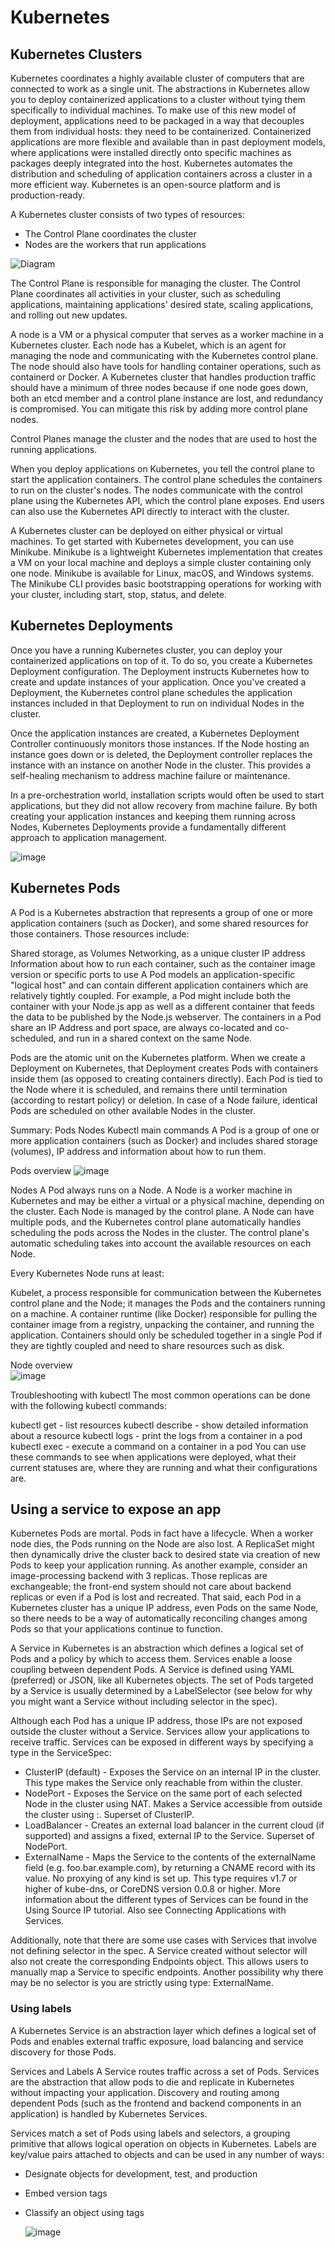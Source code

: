 # Kubernetes

## Kubernetes Clusters
Kubernetes coordinates a highly available cluster of computers that are connected to work as a single unit. The abstractions in Kubernetes allow you to deploy containerized applications to a cluster without tying them specifically to individual machines. To make use of this new model of deployment, applications need to be packaged in a way that decouples them from individual hosts: they need to be containerized. Containerized applications are more flexible and available than in past deployment models, where applications were installed directly onto specific machines as packages deeply integrated into the host. Kubernetes automates the distribution and scheduling of application containers across a cluster in a more efficient way. Kubernetes is an open-source platform and is production-ready.

A Kubernetes cluster consists of two types of resources:
- The Control Plane coordinates the cluster   
- Nodes are the workers that run applications

![Diagram](https://user-images.githubusercontent.com/15108863/147407854-2eb67bf3-a765-4eb5-be0a-e179387d2e82.png)

The Control Plane is responsible for managing the cluster. The Control Plane coordinates all activities in your cluster, such as scheduling applications, maintaining applications' desired state, scaling applications, and rolling out new updates.

A node is a VM or a physical computer that serves as a worker machine in a Kubernetes cluster. Each node has a Kubelet, which is an agent for managing the node and communicating with the Kubernetes control plane. The node should also have tools for handling container operations, such as containerd or Docker. A Kubernetes cluster that handles production traffic should have a minimum of three nodes because if one node goes down, both an etcd member and a control plane instance are lost, and redundancy is compromised. You can mitigate this risk by adding more control plane nodes.

Control Planes manage the cluster and the nodes that are used to host the running applications.

When you deploy applications on Kubernetes, you tell the control plane to start the application containers. The control plane schedules the containers to run on the cluster's nodes. The nodes communicate with the control plane using the Kubernetes API, which the control plane exposes. End users can also use the Kubernetes API directly to interact with the cluster.

A Kubernetes cluster can be deployed on either physical or virtual machines. To get started with Kubernetes development, you can use Minikube. Minikube is a lightweight Kubernetes implementation that creates a VM on your local machine and deploys a simple cluster containing only one node. Minikube is available for Linux, macOS, and Windows systems. The Minikube CLI provides basic bootstrapping operations for working with your cluster, including start, stop, status, and delete.

## Kubernetes Deployments
Once you have a running Kubernetes cluster, you can deploy your containerized applications on top of it. To do so, you create a Kubernetes Deployment configuration. The Deployment instructs Kubernetes how to create and update instances of your application. Once you've created a Deployment, the Kubernetes control plane schedules the application instances included in that Deployment to run on individual Nodes in the cluster.

Once the application instances are created, a Kubernetes Deployment Controller continuously monitors those instances. If the Node hosting an instance goes down or is deleted, the Deployment controller replaces the instance with an instance on another Node in the cluster. This provides a self-healing mechanism to address machine failure or maintenance.

In a pre-orchestration world, installation scripts would often be used to start applications, but they did not allow recovery from machine failure. By both creating your application instances and keeping them running across Nodes, Kubernetes Deployments provide a fundamentally different approach to application management.

![image](https://user-images.githubusercontent.com/15108863/147407919-40bc621c-9ee8-4f44-99c8-ee14d9bc1d23.png)

## Kubernetes Pods
A Pod is a Kubernetes abstraction that represents a group of one or more application containers (such as Docker), and some shared resources for those containers. Those resources include:

Shared storage, as Volumes
Networking, as a unique cluster IP address
Information about how to run each container, such as the container image version or specific ports to use
A Pod models an application-specific "logical host" and can contain different application containers which are relatively tightly coupled. For example, a Pod might include both the container with your Node.js app as well as a different container that feeds the data to be published by the Node.js webserver. The containers in a Pod share an IP Address and port space, are always co-located and co-scheduled, and run in a shared context on the same Node.

Pods are the atomic unit on the Kubernetes platform. When we create a Deployment on Kubernetes, that Deployment creates Pods with containers inside them (as opposed to creating containers directly). Each Pod is tied to the Node where it is scheduled, and remains there until termination (according to restart policy) or deletion. In case of a Node failure, identical Pods are scheduled on other available Nodes in the cluster.

Summary:
Pods
Nodes
Kubectl main commands
A Pod is a group of one or more application containers (such as Docker) and includes shared storage (volumes), IP address and information about how to run them.


Pods overview
![image](https://user-images.githubusercontent.com/15108863/147408193-f3aeb191-14f3-4462-b7bf-d9586774f6dc.png)

Nodes
A Pod always runs on a Node. A Node is a worker machine in Kubernetes and may be either a virtual or a physical machine, depending on the cluster. Each Node is managed by the control plane. A Node can have multiple pods, and the Kubernetes control plane automatically handles scheduling the pods across the Nodes in the cluster. The control plane's automatic scheduling takes into account the available resources on each Node.

Every Kubernetes Node runs at least:

Kubelet, a process responsible for communication between the Kubernetes control plane and the Node; it manages the Pods and the containers running on a machine.
A container runtime (like Docker) responsible for pulling the container image from a registry, unpacking the container, and running the application.
Containers should only be scheduled together in a single Pod if they are tightly coupled and need to share resources such as disk.


Node overview   
![image](https://user-images.githubusercontent.com/15108863/147408210-0fb382cb-1535-4cee-9cfc-c3bba109cec0.png)

Troubleshooting with kubectl
The most common operations can be done with the following kubectl commands:

kubectl get - list resources
kubectl describe - show detailed information about a resource
kubectl logs - print the logs from a container in a pod
kubectl exec - execute a command on a container in a pod
You can use these commands to see when applications were deployed, what their current statuses are, where they are running and what their configurations are.

## Using a service to expose an app

Kubernetes Pods are mortal. Pods in fact have a lifecycle. When a worker node dies, the Pods running on the Node are also lost. A ReplicaSet might then dynamically drive the cluster back to desired state via creation of new Pods to keep your application running. As another example, consider an image-processing backend with 3 replicas. Those replicas are exchangeable; the front-end system should not care about backend replicas or even if a Pod is lost and recreated. That said, each Pod in a Kubernetes cluster has a unique IP address, even Pods on the same Node, so there needs to be a way of automatically reconciling changes among Pods so that your applications continue to function.

A Service in Kubernetes is an abstraction which defines a logical set of Pods and a policy by which to access them. Services enable a loose coupling between dependent Pods. A Service is defined using YAML (preferred) or JSON, like all Kubernetes objects. The set of Pods targeted by a Service is usually determined by a LabelSelector (see below for why you might want a Service without including selector in the spec).

Although each Pod has a unique IP address, those IPs are not exposed outside the cluster without a Service. Services allow your applications to receive traffic. Services can be exposed in different ways by specifying a type in the ServiceSpec:

- ClusterIP (default) - Exposes the Service on an internal IP in the cluster. This type makes the Service only reachable from within the cluster.
- NodePort - Exposes the Service on the same port of each selected Node in the cluster using NAT. Makes a Service accessible from outside the cluster using <NodeIP>:<NodePort>. Superset of ClusterIP.
- LoadBalancer - Creates an external load balancer in the current cloud (if supported) and assigns a fixed, external IP to the Service. Superset of NodePort.
- ExternalName - Maps the Service to the contents of the externalName field (e.g. foo.bar.example.com), by returning a CNAME record with its value. No proxying of any kind is set up. This type requires v1.7 or higher of kube-dns, or CoreDNS version 0.0.8 or higher.
More information about the different types of Services can be found in the Using Source IP tutorial. Also see Connecting Applications with Services.

Additionally, note that there are some use cases with Services that involve not defining selector in the spec. A Service created without selector will also not create the corresponding Endpoints object. This allows users to manually map a Service to specific endpoints. Another possibility why there may be no selector is you are strictly using type: ExternalName.

### Using labels
A Kubernetes Service is an abstraction layer which defines a logical set of Pods and enables external traffic exposure, load balancing and service discovery for those Pods.


Services and Labels
A Service routes traffic across a set of Pods. Services are the abstraction that allow pods to die and replicate in Kubernetes without impacting your application. Discovery and routing among dependent Pods (such as the frontend and backend components in an application) is handled by Kubernetes Services.

Services match a set of Pods using labels and selectors, a grouping primitive that allows logical operation on objects in Kubernetes. Labels are key/value pairs attached to objects and can be used in any number of ways:

- Designate objects for development, test, and production
- Embed version tags
- Classify an object using tags

  ![image](https://user-images.githubusercontent.com/15108863/147408128-319e4384-28d4-4502-b4b8-54afd2e64867.png)
